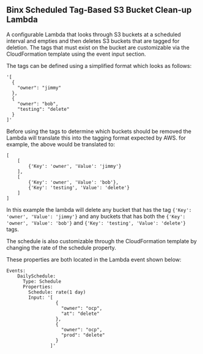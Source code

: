 ## Binx Scheduled Tag-Based S3 Bucket Clean-up Lambda

A configurable Lambda that looks through S3 buckets at a scheduled interval and empties and 
then deletes S3 buckets that are tagged for deletion. The tags that must exist on the bucket are
customizable via the CloudFormation template using the event input section.

The tags can be defined using a simplified format which looks as follows: 
```
'[
  {
    "owner": "jimmy"
  },
  {
    "owner": "bob",
    "testing": "delete"
  }
]'
```

Before using the tags to determine which buckets should be removed the Lambda will translate this 
into the tagging format expected by AWS. for example, the above would be translated to:

```
[
    [
        {'Key': 'owner', 'Value': 'jimmy'}
    ],
    [
        {'Key': 'owner', 'Value': 'bob'},
        {'Key': 'testing', 'Value': 'delete'}
    ]
]
``` 

In this example the lambda will delete any bucket that has the tag `{'Key': 'owner', 'Value': 'jimmy'}`
and any buckets that has both the `{'Key': 'owner', 'Value': 'bob'}` and `{'Key': 'testing', 'Value': 'delete'}` tags.

The schedule is also customizable through the CloudFormation template by changing the rate of the schedule property.

These properties are both located in the Lambda event shown below: 
```
Events:
    DailySchedule:
      Type: Schedule
      Properties:
        Schedule: rate(1 day)
        Input: '[
                  {
                    "owner": "ocp",
                    "at": "delete"
                  },
                  {
                    "owner": "ocp",
                    "prod": "delete"
                  }
                ]'
```
